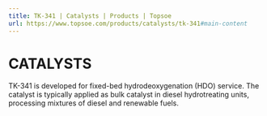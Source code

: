```yaml
---
title: TK-341 | Catalysts | Products | Topsoe
url: https://www.topsoe.com/products/catalysts/tk-341#main-content
---
```


# CATALYSTS

TK-341 is developed for fixed-bed hydrodeoxygenation (HDO) service. The catalyst is typically applied as bulk catalyst in diesel hydrotreating units, processing mixtures of diesel and renewable fuels.